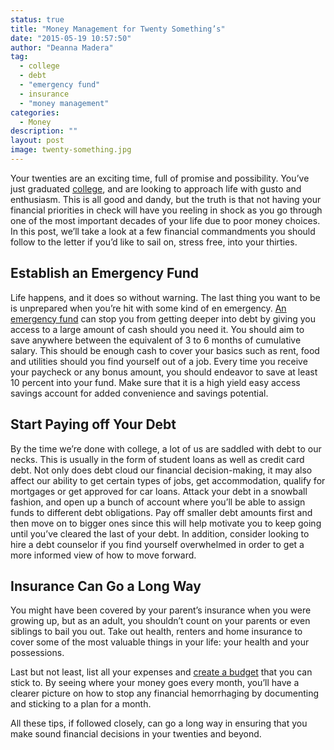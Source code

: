 ```yaml
---
status: true
title: "Money Management for Twenty Something’s"
date: "2015-05-19 10:57:50"
author: "Deanna Madera"
tag:
  - college
  - debt
  - "emergency fund"
  - insurance
  - "money management"
categories:
  - Money
description: ""
layout: post
image: twenty-something.jpg
---
```


Your twenties are an exciting time, full of promise and possibility. You’ve just graduated [college](/way-too-easy-strategies-to-reduce-the-cost-of-college), and are looking to approach life with gusto and enthusiasm. This is all good and dandy, but the truth is that not having your financial priorities in check will have you reeling in shock as you go through one of the most important decades of your life due to poor money choices. In this post, we’ll take a look at a few financial commandments you should follow to the letter if you’d like to sail on, stress free, into your thirties.

## Establish an Emergency Fund

Life happens, and it does so without warning. The last thing you want to be is unprepared when you’re hit with some kind of en emergency. [An emergency fund](https://www.kiplinger.com/article/saving/T065-C000-S001-why-you-need-an-emergency-fund.html) can stop you from getting deeper into debt by giving you access to a large amount of cash should you need it. You should aim to save anywhere between the equivalent of 3 to 6 months of cumulative salary. This should be enough cash to cover your basics such as rent, food and utilities should you find yourself out of a job. Every time you receive your paycheck or any bonus amount, you should endeavor to save at least 10 percent into your fund. Make sure that it is a high yield easy access savings account for added convenience and savings potential.

## Start Paying off Your Debt

By the time we’re done with college, a lot of us are saddled with debt to our necks. This is usually in the form of student loans as well as credit card debt. Not only does debt cloud our financial decision-making, it may also affect our ability to get certain types of jobs, get accommodation, qualify for mortgages or get approved for car loans. Attack your debt in a snowball fashion, and open up a bunch of account where you’ll be able to assign funds to different debt obligations. Pay off smaller debt amounts first and then move on to bigger ones since this will help motivate you to keep going until you’ve cleared the last of your debt. In addition, consider looking to hire a debt counselor if you find yourself overwhelmed in order to get a more informed view of how to move forward.

## Insurance Can Go a Long Way

You might have been covered by your parent’s insurance when you were growing up, but as an adult, you shouldn’t count on your parents or even siblings to bail you out. Take out health, renters and home insurance to cover some of the most valuable things in your life: your health and your possessions.

Last but not least, list all your expenses and [create a budget](https://www.kiplinger.com/article/credit/T007-C000-S001-how-to-create-a-budget.html) that you can stick to. By seeing where your money goes every month, you’ll have a clearer picture on how to stop any financial hemorrhaging by documenting and sticking to a plan for a month.

All these tips, if followed closely, can go a long way in ensuring that you make sound financial decisions in your twenties and beyond.
